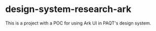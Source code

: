 # design-system-research-ark
This is a project with a POC for using Ark UI in PAQT's design system.
